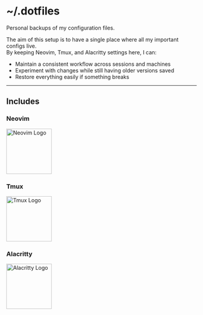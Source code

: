 # ~/.dotfiles

Personal backups of my configuration files.

The aim of this setup is to have a single place where all my important configs live.  
By keeping Neovim, Tmux, and Alacritty settings here, I can:

- Maintain a consistent workflow across sessions and machines  
- Experiment with changes while still having older versions saved  
- Restore everything easily if something breaks  

---

## Includes

### Neovim  
<img src="https://raw.githubusercontent.com/neovim/neovim.github.io/master/logos/neovim-logo.png" alt="Neovim Logo" width="120"/>

### Tmux  
<img src="https://raw.githubusercontent.com/tmux/tmux/master/logo/tmux-logo.png" alt="Tmux Logo" width="120"/>

### Alacritty  
<img src="https://raw.githubusercontent.com/alacritty/alacritty/master/extra/logo/Alacritty-logo.png" alt="Alacritty Logo" width="120"/>
